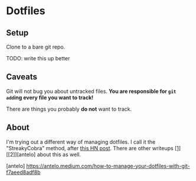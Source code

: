 # Dotfiles

## Setup

Clone to a bare git repo.

TODO: write this up better

## Caveats

Git will not bug you about untracked files. **You are responsible for
`git add`ing every file you want to track!**

There are things you probably **do not** want to track.

## About

I'm trying out a different way of managing dotfiles. I call it the
"StreakyCobra" method, after [this HN post][StreakyCobra]. There are other
writeups [[1]][atlassian] [[2]][antelo] about this as well.

[StreakyCobra]: https://news.ycombinator.com/item?id=11070797
[atlassian]: https://www.atlassian.com/git/tutorials/dotfiles
[antelo] https://antelo.medium.com/how-to-manage-your-dotfiles-with-git-f7aeed8adf8b

